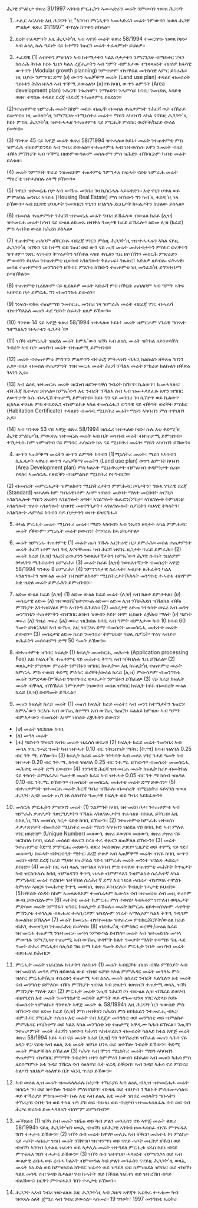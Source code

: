 ሕጋዊ ምልክታ ቁጽሪ 31/1997
ኣገባብ ምርሒትን ኣመሓድራን መሬት ንምውሳን ዝወጸ ሕጋጋት

1. ሓጺር ኣርእስቲ
እዚ ሕጋጋት'ዚ "ኣገባብ ምርሒትን ኣመሓድራን መሬት ንምውሳን ዝወጸ ሕጋዊ ምልክታ ቁጽሪ 31/1997" ተባሂሉ ክጥቀስ ይከኣል።

2. ደረት ተፈጻምነት
እዚ ሕጋጋት'ዚ ኣብ ኣዋጅ መሬት ቁጽሪ 58/1994 ተመርኵሱ ዝወጸ ኮይኑ፡ ኣብ ልዕሊ ኩሉ ዓይነት ናይ ከተማን ገጠርን መሬት ተፈጻምነት ይህልዎ።

3. ሓፈሻዊ
(1) ዕብየትን ምዕባለን ኣብ ከተማታትን ካልእ ቦታታትን ንምርግጋጽ ብማስተር ፕላን ክስራሕ ቅቡል ኮይኑ ጊዜን ካልእ ረጀሒታትን ኣብ ግምት ብምእታው ተዓጻጻፍነት ብዘሰዎ ክፋሳዊ ውጥኖት (Modular growth planning) ንምጥቃም ብዝቕበል መትከሳዊ ኣምር ይስራሕ። ነዚ ህያው ንምግባር ድማ (ሀ) ውጥን ኣጠቓቕማ መሬት (Land use plan) ተዳልዩ ብመሰረት ዓይነቱን ትሕዝቶኡን ኣብ ጥቕሚ ይውዕልን፡ (ለ)ኖይ ከባቢ ውጥን ልምዓት (Area development plan) ንሕርሻ፡ ንቱሪዝም፣  ንማዕድን፡ ንሓምሳይ ከባቢ፡ ንመህነጺ ኣባይቲ ወዘተ ተባሂሉ ተዳልዩ ደረጃ ብደረጃ ንተጠቀምቲ ይዕደልን።

(2)ንተጠቀምቲ ዝምራሕ መሬት ከከም መደቡ ብጢሻ፡ ብመሰል ተጠቃምነት ንሕርሻ ወይ ብኸራይ ይውሃብ። ነዚ መሰላት’ዚ ንምርግጋጽ ብሚኒስትሪ መሬት፥ ማይን ኣካባብን ኣካል ናኖይዚ ሕጋጋት'ዚ ኮይኑ ምስዚ ሕጋጋት'ዚ ዝተተሓሓዘ ንተጠቀምቲ ናይ ምርሒት ምስክር ወረቐት/ክራይ ውዕል ይወሃብ።

(3) ዓንቀጽ 45 ናይ ኣዋጅ መሬት ቁጽሪ 58/71994 ዝተሓለወ ኮይኑ፥ መሬት ንተጠቀምቲ ምስ ዝምራሕ ብዘይምድንጓይ ኣብ ግብሪ ይውዕል። ተተጠቀምቲ ኣብ ዝተወሰነሱ እዋን ንመሬት ብዘይ ብቑዕ ምኽንያት ኣብ ጥቕሚ በዘይምውዓሎም መሰሎም፣ ምስ ዝሕደጉ ብኽሳርኦም ካብቲ መሬት ይለቁዘ።

(4) መሬት ንምግባት ጥራይ ንዝመደቦም ተጠቀምቲ ንምግታአ ስፍሓት ናይቲ ዝምራሕ መሬት ማዕረ’ቲ ዝተሓስበሉ ዕላማ ይኸውን።

(5) ንዋኒን ዝተመርሐ ቦታ ኣብ ውሽጡ መንበሪ ገዛ ኪስርሓሉ ኣይፍቀድን። እቲ ዋኒን ሆቱል ወይ ምምዕባል መንበሪ ኣባይቲ (Housing Real Estate) ምስ ዝኸውን ግን ካብ’ዚ ቀይዲ'ዚ ነጻ ይኸውን። ኣብ ደርባዊ ህንጸታት ንመንበርን ዋኒንን ዘገልግሉ ደርቢታት ክፍልታትን ክህልው ይከኣል።

(6) ብመሰል ተጠቃምነት ንሕርሻ ዝተመርሐ መሬት ግብሪ ይኸፈሎ። ብውዕል ክራይ (ሊዝ) ዝተመርሐ መሬት ክሳብ ናይ ውዕል ዕድመኡ ዘብቅዕ ዓመታዊ ክራይ ይኽፈሎ። ዕድመ ሊዝ (ክራይ) ምስ ኣብቅዐ ውዕል ክሕደስ ይከኣል።

(7) ተጠቀምቲ ጠለቦም ዘቕርቡሉ ብደረጃ ሃገርን ምስዚ ሕጋጋት'ዚ ዝተተሓሓዙን ኣካል ናይዚ ሕጋጋት'ዚ ዝኾኑን ናይ ከተማ ወይ ገጠር ወይ ውን ናይ ጢሻ መሬት መሕተቲታትን ምስክር ወረቐትን ዝጥቀም፡ ንጽር ኣገባብን ቅጥዕታትን ዝኸተል ኣዝዩ ቀሲልን ጊዜ ዘየባኽንን መስርሕ ምጽራይን ምውሳንን ይህሉ። ንተጠቀምቲ ዚወሃብ ኣገልግሎት ቅልጡፍ፣ ንጹጽር፣ ኣድልዎ ዘይብሉ፡ ፍትሓዊ፡ መሰል ተጠቀምትን መንግስትን ዘኸብር ምእንቲ ከኸውን ተጠቀምቲ ነዚ መንፈስ'ዚ ይግንዘብዎን ይጣበቕሉን።

(8) ተጠቀምቲ ኪዕደሎም ናይ ዚደልይዎ መሬት ኣድራሻ ምስ ዘቕርቡ ጠሰለቦም ኣብ ግምት ኣትዩ ኣበየኖይ ቦታ ይምርሑ ግን ብመንግስቲ ይውሰን።

(9) ንነፍስ-ወከፍ ተጠቃማይ ንመስርሒ መንበሪ ገዛ ዝምራሕ መሬት ብደረጃ ሃገር ብሓፈሻ ብዝተኻእአለ መጠን ሓደ ዓይነት ስፍሓት ዘለዎ ይኸውን።

(10) ዓንቀጽ 14 ናይ ኣዋጅ ቁጽሪ 58/1994 ዝተሓለወ ኮይኑ፥ መሬት ዝምርሖም ሃገራዊ ግቡኣት ንዘማልኡን ዝሓተቱን ዜጋታት'ዩ።

(11) ዝኾነ ብምርሒት ዝዕደል መሬት ከምኡ'ውን ዝኾነ ኣብ ልዕሲ መሬት ዝትከል ዘይንቀሳቐስ ንብረት ኣብ ቤት መዝገብ መሬት ብተጠቃሚ ይምዝገብ።

(12) መሬት ብተጠቀምቲ ምሻጥን ምልዋጥን ብትሕጃ ምትሓዝን ብሕጊ ክልኩልን ዘቕጽዕ ገበንን ኢዩ። ብዘይ ብመሰል ተጠቃምነት ንዝተመርሐ መሬት ሕርሻ ንኻልእ መሬት ምክራይ ክልኩልን ዘቕጽዕ ገኣንን ኢዩ።

(13) ኣብ ልዕሊ ዝተመርሐ መሬት ዝርከብ ዘይንቀሳቐስ ንብረት ክሸየጥ፡ ኪልወጥ፣ ኪመሓላለፍ፡ ብትሕጃ ኪተሓዝ ይከኣል። ከምኡ’ውን እቲ ንብረት ንኻልእ ሰብ ኣብ ዝመሓላለፈሉ እዋን ዝግበር ለውጥታት ኩሱ ብሓዲሽ ተጠቃሚ ይምዝገብ። ኮይኑ ግን ናይ መንበሪ ገዛ ኪሽየጥ ወይ ኪልወጥ ዚከኣል ተሃኒጹ ምስ ተወድኤን ብዝምልከቶ ኣካል ተመስሪሑን ወግዓዊ ናይ ብቕዓት ወረቐት ምስክር (Habitation Certificate) ተዳልዩን ብመገዲ ሚኒስትሪ መሬት፡ ማይን ኣካባብን ምስ ተዋህበን ኢዩ።

(14) ኣብ ዓንቀጽ 53 ናይ ኣዋጅ ቁጽሪ 58/1994 ዝሰፈረ ዝተሓለወ ኮይኑ፡ ኩሉ እቲ ቅድሚ’ዚ ሕጋዊ ምልክታ’ዚ ምውጽኡ ዝተመርሐ መሬት ኣብ ቤት መዝገብ መሬት ብተጠቃሚ ይምዝገብ። ተኸታቲሱ ከም ዝምዝገብ ናይ ምግባር ሓሳፍነት ክኣ ናይ ሚኒስትሪ መሬት፡ ማይን ኣካባብን ይኸውን።

4. ውጥን ኣጠቓቕማ መሬትን ውጥን ልምዓት ከባብን
(1)ሚኒስትሪ መሬት፣ ማይን ኣካባብን ኪኢላታት ኣዋፊሩ ውጥን ኣጠቓቕማ መሬትን (Land use plan) ወጥን ልምዓት ከባብን (Area Development plan) ምስ ካልኦት ሚኒስትሪታት ብምልዛብ ቀዳምነታት ሰሪዑ የዳሉ፣ ኣመስርሑ የጽድቕን ብዝምልከቶ ሚኒስትሪ የተግብርን።

(2) ብመሰረት መምርሒታት ዝምልከተን ሚኒስትሪታትን ምምሕዳር ዞባታትን፣ ግቡእ ሃገራዊ ደረጃ (Standard) ዝሓለዉ ከም ግብራዊነቶም እዞም ዝስዕቡ መደባት ማለት መርበባት ጽርግያ፡ ኣገልግሌሎት ማይን ጽሬትን ኣገልግሎት ጽዓት፡ ኣገልግሎት ቈሌፎን/ፖስታ፡ ኣገልግሎት ትምህርቲ፡ ኣገልግሎት ጥዕና፡ ኣገልግሎት ህዝባዊ መዘናግዒታት፥ ኣገልግሎሎት ስፖርትን ባህላዊ ትካላትን፣ ኣገልግሎት ሓምላይ ከባብን ባዶ ቦታታትን ወዘተ
ይዝርግሑ።

5. ትካል ምርሒት መሬት
ሚኒስትሪ መሬት፡ ማይን ኣካባብን ኣብ ንኡሳን ዞባታት ኣካል ምምሕዳር መሬት የቕውም፡ ምርሒት መሬት ይውስን፣ ትግባረኡ ከኣ ይከታተል።

6. መሬት ዝምርሑ ተጠቀምቲ
(1) መሬት ጤሳ ንኹሉ ኤርትራዊ ዜጋ ይምራሕ። መሰል ተጠቃምነት መሬት ሕርሻ ነቶም ኣብ ዓዲ እናተቐመጡ ካብ ሕርሻ ዝናበሩ ዜጋታት ጥራይ ይምራሕ።
(2) መሬት ክራይ (ሊዝ) ንኤርትራውያንን ንወጸእተኛታትን ከምኡ’ውን ሕጋዊ ሰብነት ንዘለዎም ትካላትን ማሕበራትን ይምራሕ።
(3) መሬት ከራይ (ሊዝ) ንወጸእተኛታት ብመሰረት ኣዋጅ 58/1994 ዓንቀጽ 8 ይምራሕ።
(4) ንምንግስታዊ ስራሓት፣ ኣብያተ ጽሕፈትን ካልእ ኣንልግሎትን ዝውዕል መሬት በብዝምልከቶም ሚኒስትሪታት/ኣካላት መንግስቲ ተሓቴቱ ብስሞም እቲ ዝድለ መሬት ይምራሕን ይምዝገብን።

7. ዕድመ ውዕል ክራይ (ሊዝ)
(1) ዕድመ ውዕል ክራይ መሬት (ሊዝ) ኣብ ክልተ ይምቶቀል፣ (ሀ) መሰረታዊ ዕድመ (ለ) ዝተወሰሽ/ዝተኖውሐ ዕድመ። ዕድመ ሊዝ ንኸይሕደስ ዝኸልክል ብቑዕ ምኽንያት እንተዘይሃልዩ ምስ ኣብቅዓ ይሕደስ።
(2) መሰረታዊ ዕድመ ንትካሳት ወፍሪ ኣብ መንጎ መንግስቲን ተጠቀምትን ብዝግበር ልዝብ ዝውሰን ኮይኑ፡ ነዞም ዚስዕቡ ረቛሕቲ ማለት (ሀ) ዓይነት ወፍሪ (ለ) ግዝፊ ወፍሪ (ሐ) ወፍሪ ዝርከበሉ ከባቢ ኣብ ግምት ብምእታው ካብ 10 ክሳብ 60 ዓመት ይዝርጋሕ። ኣብ ውሽጢ እዚ ዝርጋሐ ድማ ብመሰረት መመስርሒ መሕተቲ መሬት ይውሰን።
(3) መሰረታዊ ዕድመ ክራይ ንመንበሪ፡ ትምህርቲ፡ ባህሊ ስፖርት፡ ጥዕና ኣብያተ ጽሕፈትን መሰሳቶምን ድማ 50 ዓመት ይኸውን።

8. ብተጠቀምቲ ዝግበር ክፍሊት
(1) ክፍሊት መመስርሒ መሕተቲ (Application processing Fee) እዚ ክፍሊት’ዚ ተጠቀምቲ ናይ መሕተቲ ቅጥዒ ኣብ ዝቕበሉሉ ጊዜ ይኽፈል።
(2) ወጸኢታት ምድላው ምሪሬት ንምሽፋን ዝግበር ክፍሊትው እዚ ክፍሊት’ዚ ተጠቀምቲ መሬት ክምርሑ ምስ ተወሰነ ቅድሚ ምስክር ወረቐት/ውዕል ክራይ (ሊዝ) ምውሳዶም ብመንግስቲ መሬት ንምድላው/ምቕራብ ንዝተገብረ ወጻኢታት ንምሽፋን ይኽፈል።
(3) ናይ ክራይ ክፍሊት መሬት ብቐጻሊ ብኸኽራይ ንምጥቃም ንዝወሃብ መሰል ዝግበር ክፍሊት ኮይኑ ብመሰረት ውዕል ክራይ (ሊዝ) በብዓመት ይኽፈል።

9. መጠን ክፍሊት ክራይ መሬት
(1) መጠን ክፍሊት ክራይ መሬት፣ ኣብ መንጎ ከተማታትን ገጠርን፡ ከምኡ'ውን ንርእሱ ኣብ ውሽጢ ከተማን አብ ውሽጢ ገጠርን፡ ፍልልይ ከምዘሎ ኣብ ግምት ብምእታውን ብመሰረት እዞም ዝስዕቡ ረቛሕትን ይውሰን፡
+ (ህ) መሬት ዝርከበሉ ከባቢ
+ (ለ) መዓላ መሬት
+ (ሐ) ዓይነትን ግዝፍን ኣብቲ መራት ዝፈሰሰ ወፍሪ።
(2) ክፍሊት ከራይ መሬት ንመንበሪ ኣብ መሳእ ሃገር ንሓደ ዓመት ካብ ዝተሓተ 0.10 ብር ንትርብዒት ሜትር (ት.ሜ) ክሳብ ዝልዓለ 0.25 ብር ንት.ሜ. ይኸውን።
(3) ክፍሊት ክራይ መሬት ንትካሳት ኣብ መላእ ሃገር ንሓደ ዓመት ካብ ዝተሓተ 0.20 ብር ንት.ሜ. ክሳብ ዝልዓለ 0.25 ብር ንት.ሜ. ይኸውን። ብመሰረት መመስርሒ መሕተቲ መሬት ድማ ደውሰን።
(4) ንንግዳዊ ሕርሻ ዝተመርሐ መሬት ክፍሊት ክራዩ ብመትከል ናይ ትካሳት ይምስራሕ። ዓመታዊ መጠን ክራይ ካብ ዝተሓተ 0.05 ብር ንት.ሜ ክሳብ ዝልዓለ 0.10 ብር ንት.ሜ. ይኸውን። ብመሰረት መመስርሒ መሕተቲ መሬት ድማ ይውሰን።
(5) ብተጠቃምነት ዝተመርሐ መሬት ሕርሻ ግብሪ ዝኽፈሎ ብመሰረት ብሚኒስትሪ ፋይናንስ ዝወጸ ሕጋጋት ኢዩ። መሬት ጢሻ ነጸ ስለዝኸነ ዓመታዊ ክፍሊት ወይ ግብሪ ኣይክፈሎን።

10. መስርሕ ምርሒትን ምዝገባን መሬት
(1) ንልምዓት ከባቢ ዝተመደበ ቦታ፡ ንተጠቀምቲ ኣብ ዝምራሕ ቃጽዖታት ንጽርግያታትን ንኻልእ ኣገልግሎታትን ተፈሳልዩ ብስእሊ ይቐርብ፡ እዚ ስእሊ'ዚ ኸኣ መወከሲ ካርታ ናይቲ ከባቢ ይኸውን።
(2) ንተጠቀምቲ ክምራሕ ዝተወሰነ ታቃታጽዖታት ብመሰረት ሚኒስትሪ መሬት ማይን ኣካባብን ዝዕደል ናይ ከባቢ ኮድ ኣብ ምሉእ ሃገር ዘይድገም (Unique Number) መጸውዒ ቁጽሪ ይወሃቦ። መጸውዒ ቁጽሪ ቃጽሪ ናይ ዝርከበሉ ከባቢ ፍሉይ መሰለይ ቁጽርን ስሩዕ ተራ ቁጽርን ዘጠቓለለ ይኸውን።
(3) መሬት ንተጠቀምቲ ቅድሚ ምምርሑ መጸውዒ ቁጽሪ ነፍስወከፍ ቃጽያ፡ ጊዜያዊ ወይ ቀዋሚ ናይ ጎደና መጸውዒ፡ ስፍሓት ብትርብዒት ሜትር፡ ደረጃ ቃጽዖ ኣብ ኣጠቓቕማ መሬት፡ ብናይ ከባቢ ውጥን መደቡ ብናይ ደረጃ ክራይ ሚዛኑ፡ ዘጠቓልል ናይቲ ዝምራሕ መሬት መንነት ዝገልጽ ሓበሬታ ይስነድ።
(4) መሬት በዚ ኣብ ላዕሊ ዝተገልጸ ኣገባብ ምስ ተዳለወ ተጠቀምቲ መሕትት ቅጥዕታት ካብ ዝርከቡሉሱ ከባቢ ብምዕዳግን ቅጥዒ ዝሓቶ ብምምላእን ንዝምልከቶ ሰራሕተኛ ኣካል ምምሕዳር መሬት የረክቡ። ዝተቐበለ ሰራሕተኛ ድማ እቲ ዝድለ ሓበሬታ ብዝግባእ ተዋሂቡ ከምዘሎ ኣጸርዩ ንመሕተቲ ቅጥዒ መወከሲ ቁጽሪ ይገብረሉን፡ ቅብሊት ንሓታቲ ይህብን።
(5)ዝቐረቡ ሰነዳት ከከም ኣመጻጽእኦም ተመስሪሖም ኪውስኑ ናብ ዝተመህዙ ሰብ መዚ ቀሪቦም ውሳኔ ይውሰደሎም።
(6) ሓተትቲ መሬት ኪምርሑ ምስ ተወሰነ፡ ካብኣቶም ዝጥለብ ወጻኢታት ምድሳው መሬት ንምሽፋን ዝግበር ክፍሊታት ይኸፍሉ። መሬት ክምርሑ ዘይተወሰነሎም ሓተትቲ ምኽንያቱ ተተገሊጹ ብጽሑፍ ተሓቢርዎም ዝጎደሎም ነገራት ኣማሊኦም ካልእ ቅጥዒ ዓዲጎም ከመልክቱ ይኽእሉ።
(7) መሬት ከመርሑ ብዝተመዘዙ ዝተፈረመ ምስክርሯርቐት/ውዕል ክራይ ብሕጊ ተመዝጊብ ንተመራሕቲ ይወሃብ።
(8) ብድሕሪ'ዚ ብምስክር ወረቐት/ውዕል ክራይ ዝተመርሐ ተጠቃሚ ንዝተመርሖ መዓሳ ንምውዓል ይብገስ። መሬት ኣብ ዝተመደበሉ መዓላ ምውዓሉ ንምርግጋጽ ተጠቃሚ ኣብ ውሽጢ ቀዳሞት ክልተ ዓመታት  ማለት ቀዳማይ ግዜ ሓደ ዓመት ድሕሪ ምርሒት፡ ሳሊላይ ግዜ ድማ ክልተ ዓመት ድሕሪ ምርሒት ንቤት መዝገብ መሬት ብጽሑፍ ይሕብር።

11. ምርሒት መሬት ዝፈርሰሉ ኩነታትን ሳዕቤኑን
(1) መሬት ኣብቧቕቱ ብዘይ ብቑዕ ምኽንያት ኣብ ዝተመደበሉ መዓላ ምስ ዘይወዕል ውይ ብዝይ ፍቓድ ኣካል ምምሕዳር መሬት መዓላኡ ምስ ዝዕየር ምርሒት/ሊዝ ተሰሪዙን ተጠቃሚ ኣብ ልዕሊ መሬት ዘስፈሮ ንብረት ኣልዒሉን እቲ መሬት ናብ መንግስቲ ይምለስ። ብቑዕ ምኽንያት ዝበሃል ካብ ድሌትን ቁጽጽርን ተጠቃሚ ወጻኢ ዝኾነ ምኽንያት ማለት እዩ። 
(2) ምርሒት መሬት ንጢሻ ንሕርሻ ኮነ ብውዕል ሊዝ ብኽራይ ይወሃብ ብዘየገድስ እቲ መሬት ንመንግስታዊ መደባት ልምዓት ወይ ዳግመ-ህንጻ ሃገር ኣድላይ ኮይኑ ብመሰረት
ዝምልኩቶ ዓንቀጸት ኣዋጅ መሬት ቁ. 58/1994ን እዚ ሕጋጋት'ዚን ዝውሰድ ምስ ዝኸውን ወይ ዕድመ ክራይ (ሊዝ) ምስ ዘብቅዕን ክሕደስ ምስ ዘይክእልን ንተመራሒ ብኣጋ ብምሕባር ምርሒት ተሰሪዙ እቲ መሬት ናብ እደጀታ መንግስቲ ወይ መንግስቲ ወይ ዝምልከቶ ምምሕዳር ዞባ/ከተማ ወይ ካልእ ኣካል መንግስቲ ነቲ ተጠቃሚ አቐዲሙ ካሕሳ ይኸፍል። ንጢሻን ንተጠቃምነት መሬት ሕርሻን ዝወሃብ ካሕሳን ኣከፋፍልኡን ብመሰረት ካልኣይ ክፋል አዋጅ መሬት ቁጽሪ 58/1994 ኮይኑ ኣብ ናይ መሬት ክራይ (ሊዝ) ግን ንተኸራያይ ዝኸፈል መጠን ካሕሳ ናይ ዕዳጋ ዋጋ ናይቲ ኣብ ልዕሊ እቲ መሬት ዝሃነጾ ህንጻ ወይ ዝተኸሎ ንብረት ይኸውን። ቅድሚ መሬት ምልቃቑ ከኣ ይኸፈል።
(3) ካሕሳ፡ ኣብ ሞንጎ ሚኒስትሪ መሬት፡ ማይን ኣካባብን ተጠቃምን ብዝግበር ምግማት ንብረትን ዘተን ስምምዕን ክውሰን ይከኣል። ኣብ መጠን ካሕሳ ምስ ዘይሰማምዑ እቲ ጉዳይ ንኸርአ ናብ ሳዕለዋይ ቤት ፍርዲ ይቐርብ። ኣብ ጉዳይ ካሕሳ ኖይ ምድናይ ስልጣን ዝህልዎ ሳዕለዋይ ቤት ፍርዲ ጥራይ ይኸውን።

12. ኣብ ውዕል ሊዝ መሬት ዝመሓላለፈሉ ኩነታት
ተኻራያይ ኣብ ልዕሊ ብሊዝ ዝተመርሐሖ መሬት ዝሰርሖ ገዛ ወይ ዝተኽሎ ንብረት ምስዝሸይጥ፡ ብኑዛዜ ወይ ብህያብ ንኻልኦት ምስዘመሓሳልፍ ወይ ተኻራያይ ምስዝመውት፡ ኩሉ እቲ ኣብ ልዕሊ እቲ መሬት ዝነበረ መሰላትን ግቡኣትን ተኻራያይ ናብቲ ገዛ ወይ ትካል ዝዓ ደገ፡ ወይ ብኑዛዜ ወይ ብህያብ ዝተመሓሳለፈሉ ሰብ ወይ ናብ ሕጋፍ ወረስቱ ይመሓላለፍን ብስሞም ይምዝገብን።

13. መቕጸዕቲ
(1) ዝኾነ ሰብ መሬት ዝሸጠ ወይ ካብ ቃልን መንፈስን ኖይ
ኣዋጅ መሬት ቁጽሪ 58/1994ን ናይዚ ሕጋጋት’ዝን ወጻኢ ብዝኾነ ዘይሕጋዊ ኣገባብ ዘመሓሳሰፈ ብናይ ምጥፍፋእ ገበን ተሓታቲ ይኸውን።
(2) ዝኾነ  ሰብ መሬት ክዋሃቦ መሊኡ ኣብ ዘቕርቦ መሕተቲ ኮነ ምልክታ ናይ ሓሶት ሓበሬታ ዝሃበ መሬት ንኽዋሃቦ ዝተተምየነ ወይ ናኖይ ሓሶት መርትዖ ዘቕረበ ወይ ብዝኾነ ኣገባብ ከታልል ዝፈተነ ወይ ኣታሊሉ መሬት ዝተዓደለ ምርሒቱ ፍሩስ ኮይኑ ብናይ ምጥፍፋእ ገበን ተሓታቲ ይኸውን።
(3) ዝኾነ ሰብ ዝተዋህቦ ሓላፍነት ብምዝንጋዕ ወይ ኣብ ውልቃዊ ረብሓ ወይ ረብሓ ካልኦት ብምውዓል ካብ ቃልን መንፈስን ናኖይዚ ሕጋጋት'ዚ ወጻኢ መሬት ክዕ ድል ወይ ከምዝዕድል ክገብር ዝፈተነ ወይ ዝዓደለ ወይ ከምዝዕደል ዝገበረ፡ ወይ ብዝኾነ ካልእ መገዲ ሰብ ጉዳይ ከታልል፡ ገብ ክሓትት ወይ ክቕበል ዝፈተነ ወይ ዝተረኽበ ብናይ ብልሽውና፡ ስርቅን ምጥፍፋእን ገበን ተሓታቲ ይኸውን።

15. ሕጋጋት ኣእብ ግብሪ ዝውዕለሉ
እዚ ሕጋጋት’ዚ ኣብ ጋዜጣ ኣዋጃት ኤርትራ ተሓቲሙ ካብ ዝወጸሉ ዕለት ጀሚሩ ኣብ ግብሪ ይውዕል።
ኣስመራ፡ 19 ግንቦት፣ 1997
መንግስቲ ኤርትራ





























